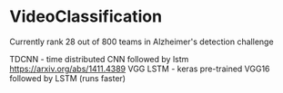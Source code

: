 # VideoClassification

Currently rank 28 out of 800 teams in Alzheimer's detection challenge

TDCNN    - time distributed CNN followed by lstm   https://arxiv.org/abs/1411.4389
VGG LSTM - keras pre-trained VGG16 followed by LSTM (runs faster)
